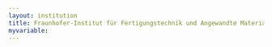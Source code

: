 ```yaml
---
layout: institution
title: Fraunhofer-Institut für Fertigungstechnik und Angewandte Materialforschung
myvariable: 
---
```

